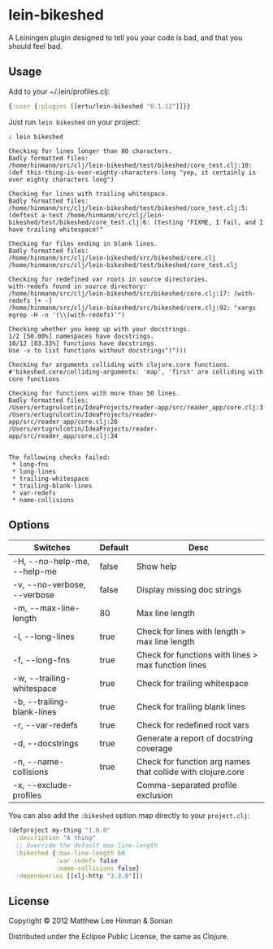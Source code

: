 # lein-bikeshed

A Leiningen plugin designed to tell you your code is bad, and that you
should feel bad.

## Usage

Add to your ~/.lein/profiles.clj:

```clojure
{:user {:plugins [[ertu/lein-bikeshed "0.1.12"]]}}
```

Just run `lein bikeshed` on your project:

```
∴ lein bikeshed

Checking for lines longer than 80 characters.
Badly formatted files:
/home/hinmanm/src/clj/lein-bikeshed/test/bikeshed/core_test.clj:10:(def this-thing-is-over-eighty-characters-long "yep, it certainly is over eighty characters long")

Checking for lines with trailing whitespace.
Badly formatted files:
/home/hinmanm/src/clj/lein-bikeshed/test/bikeshed/core_test.clj:5:(deftest a-test /home/hinmanm/src/clj/lein-bikeshed/test/bikeshed/core_test.clj:6: (testing "FIXME, I fail, and I have trailing whitespace!"

Checking for files ending in blank lines.
Badly formatted files:
/home/hinmanm/src/clj/lein-bikeshed/src/bikeshed/core.clj
/home/hinmanm/src/clj/lein-bikeshed/test/bikeshed/core_test.clj

Checking for redefined var roots in source directories.
with-redefs found in source directory:
/home/hinmanm/src/clj/lein-bikeshed/src/bikeshed/core.clj:17: (with-redefs [+ -]
/home/hinmanm/src/clj/lein-bikeshed/src/bikeshed/core.clj:92: "xargs egrep -H -n '(\\(with-redefs)'")

Checking whether you keep up with your docstrings.
1/2 [50.00%] namespaces have docstrings.
10/12 [83.33%] functions have docstrings.
Use -v to list functions without docstrings")")))

Checking for arguments colliding with clojure.core functions.
#'bikeshed.core/colliding-arguments: 'map', 'first' are colliding with core functions

Checking for functions with more than 50 lines.
Badly formatted files:
/Users/ertugrulcetin/IdeaProjects/reader-app/src/reader_app/core.clj:3
/Users/ertugrulcetin/IdeaProjects/reader-app/src/reader_app/core.clj:20
/Users/ertugrulcetin/IdeaProjects/reader-app/src/reader_app/core.clj:34


The following checks failed:
 * long-fns
 * long-lines
 * trailing-whitespace
 * trailing-blank-lines
 * var-redefs
 * name-collisions

```

## Options

| Switches                    | Default | Desc                        |
| --------------------------- | ------- | --------------------------- |
| -H, --no-help-me, --help-me | false   | Show help                   |
| -v, --no-verbose, --verbose | false   | Display missing doc strings |
| -m, --max-line-length       | 80      | Max line length             |
| -l, --long-lines            | true    | Check for lines with length > max line length |
| -f, --long-fns            | true    | Check for functions with lines > max function lines |
| -w, --trailing-whitespace   | true    | Check for trailing whitespace |
| -b, --trailing-blank-lines  | true    | Check for trailing blank lines |
| -r, --var-redefs            | true    | Check for redefined root vars |
| -d, --docstrings            | true    | Generate a report of docstring coverage |
| -n, --name-collisions       | true    | Check for function arg names that collide with clojure.core |
| -x, --exclude-profiles      |         | Comma-separated profile exclusion |

You can also add the `:bikeshed` option map directly to your `project.clj`:

```clj
(defproject my-thing "1.0.0"
  :description "A thing"
  ;; Override the default max-line-length
  :bikeshed {:max-line-length 60
             :var-redefs false
             :name-collisions false}
  :dependencies [[clj-http "3.3.0"]])
```

## License

Copyright © 2012 Matthew Lee Hinman & Sonian

Distributed under the Eclipse Public License, the same as Clojure.
